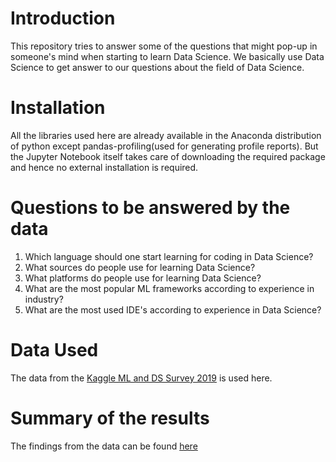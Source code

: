 # Introduction
This repository tries to answer some of the questions that might pop-up in someone's mind when starting to learn Data Science. We basically use Data Science to get answer to our questions about the field of Data Science. 

# Installation
All the libraries used here are already available in the Anaconda distribution of python except pandas-profiling(used for generating profile reports). But the Jupyter Notebook itself takes care of downloading the required package and hence no external installation is required.

# Questions to be answered by the data
1. Which language should one start learning for coding in Data Science?
2. What sources do people use for learning Data Science?
3. What platforms do people use for learning Data Science?
4. What are the most popular ML frameworks according to experience in industry?
5. What are the most used IDE's according to experience in Data Science?

# Data Used
The data from the [Kaggle ML and DS Survey 2019](https://www.kaggle.com/c/kaggle-survey-2019/data) is used here.

# Summary of the results
The findings from the data can be found [here](https://medium.com/@divyashah572/5-key-trends-in-data-science-every-beginner-should-know-8a3ad2b5b156)
